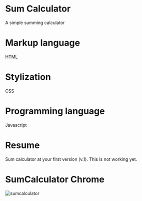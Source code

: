 # Sum Calculator
A simple summing calculator

# Markup language

HTML

# Stylization

CSS

# Programming language

Javascript

# Resume

Sum calculator at your first version (v.1).
This is not working yet.

# SumCalculator Chrome

![sumcalculator](https://user-images.githubusercontent.com/62850277/78352705-2cbb7300-757f-11ea-8001-8f29865d3402.png)



